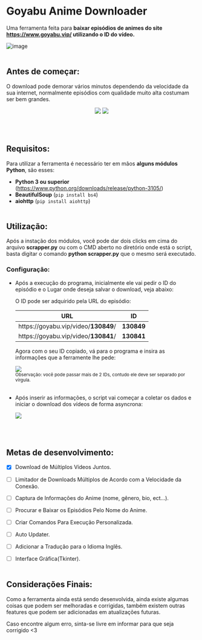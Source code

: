 # Goyabu Anime Downloader
  Uma ferramenta feita para **baixar episódios de animes do site https://www.goyabu.vip/ utilizando o ID do vídeo.**
  
  ![image](https://user-images.githubusercontent.com/100825381/178635415-064f45c1-b68d-40e8-beea-8dfc49c3656d.png)<br><br>




## Antes de começar:
  O download pode demorar vários minutos dependendo da velocidade da sua internet, normalmente episódios com qualidade muito alta
  costumam ser bem grandes.
  
  

  <p align='center'>
    <img src='https://user-images.githubusercontent.com/100825381/178644493-dbfcd143-7d12-4635-ab49-a7b23bfd0462.png'>
    <img src='https://user-images.githubusercontent.com/100825381/178645053-2c467afe-f77b-4d24-8617-6aff996d5143.png'>
  </p><br><br>



## Requisitos:
  
  Para utilizar a ferramenta é necessário ter em mãos **alguns módulos Python**, são esses:
  - **Python 3 ou superior** (https://www.python.org/downloads/release/python-3105/)
  - **BeautifulSoup** (`pip install bs4`)
  - **aiohttp** (`pip install aiohttp`)<br><br>





## Utilização:

  Após a instação dos módulos, você pode dar dois clicks em cima do arquivo **scrapper.py** 
  ou com o CMD aberto no diretório onde está o script, basta digitar o comando **python scrapper.py** que o mesmo será
  executado.
  
  ### Configuração:
  * Após a execução do programa, inicialmente ele vai pedir o ID do episódio e o Lugar onde deseja salvar o download, veja abaixo:
  
    O ID pode ser adquirido pela URL do episódio:

    URL | ID
    --- | --- |
    ht&#8203;tps://goyabu.vip/video/**130849**/ | **130849**
    ht&#8203;tps://goyabu.vip/video/**130841**/ | **130841**


    Agora com o seu ID copiado, vá para o programa e insira as informações que a ferramente lhe pede:
    
    <p>
      <img src='https://user-images.githubusercontent.com/100825381/178629668-4b66edbc-3413-4943-84f7-c16566efff63.PNG'><br>
      <sub>Observação: você pode passar mais de 2 IDs, contudo ele deve ser separado por vírgula.</sub><br><br>
    </p>



  * Após inserir as informações, o script vai começar a coletar os dados e iniciar o download dos vídeos de forma asyncrona:
    <p>
      <img src='https://user-images.githubusercontent.com/100825381/178630459-476c1b92-fd8c-4528-9ccc-5f49a01dbace.PNG'><br>
    </p><br><br>


## Metas de desenvolvimento:
  * [x] Download de Múltiplos Vídeos Juntos.
  * [ ] Limitador de Downloads Múltiplos de Acordo com a Velocidade da Conexão.
  * [ ] Captura de Informações do Anime (nome, gênero, bio, ect...).
  * [ ] Procurar e Baixar os Episódios Pelo Nome do Anime.
  * [ ] Criar Comandos Para Execução Personalizada.
  * [ ] Auto Updater.
  * [ ] Adicionar a Tradução para o Idioma Inglês.
  * [ ] Interface Gráfica(Tkinter).<br><br>


## Considerações Finais:

  Como a ferramenta ainda está sendo desenvolvida, ainda existe algumas coisas que podem ser melhoradas e corrigidas, também existem
  outras features que podem ser adicionadas em atualizações futuras. 
  
  Caso encontre algum erro, sinta-se livre em informar para que seja corrigido <3

